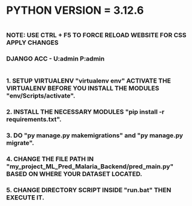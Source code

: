 # PYTHON VERSION = 3.12.6
#
### NOTE: USE CTRL + F5 TO FORCE RELOAD WEBSITE FOR CSS APPLY CHANGES
### DJANGO ACC - U:admin P:admin
#
### 1. SETUP VIRTUALENV "virtualenv env" ACTIVATE THE VIRTUALENV BEFORE YOU INSTALL THE MODULES "env/Scripts/activate".
### 2. INSTALL THE NECESSARY MODULES "pip install -r requirements.txt".
### 3. DO "py manage.py makemigrations" and "py manage.py migrate".
### 4. CHANGE THE FILE PATH IN "my_project_ML_Pred_Malaria_Backend/pred_main.py" BASED ON WHERE YOUR DATASET LOCATED.
### 5. CHANGE DIRECTORY SCRIPT INSIDE "run.bat" THEN EXECUTE IT.
